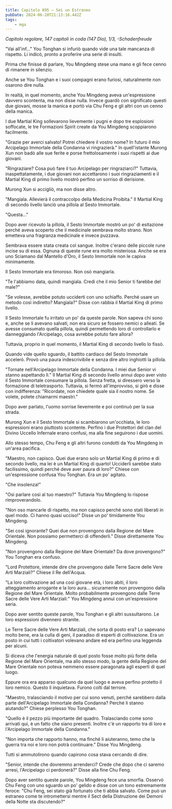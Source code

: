 ```yaml
---
title: Capitolo 895 – Sei un Estraneo
pubDate: 2024-06-28T21:13:16.442Z
tags:
    - mga
---
```



<em>Capitolo regolare,
147 capitoli in coda (147 Dio), 1/3,
-Schadenfreude</em>


"Vai all'inf..." You Tonghan si infuriò quando vide una tale mancanza di rispetto. Li indicò, pronto a proferire una serie di insulti.


Prima che finisse di parlare, You Mingdeng stese una mano e gli fece cenno di rimanere in silenzio.


Anche se You Tonghan e i suoi compagni erano furiosi, naturalmente non osarono dire nulla.


In realtà, in quel momento, anche You Mingdeng aveva un'espressione davvero scontenta, ma non disse nulla. Invece guardò con significato questi due giovani, mosse la manica e portò via Chu Feng e gli altri con un cenno della manica.


I due Martial King sollevarono lievemente i pugni e dopo tre esplosioni soffocate, le tre Formazioni Spirit create da You Mingdeng scoppiarono facilmente.


"Grazie per averci salvato! Potrei chiedere il vostro nome? In futuro il mio Arcipelago Immortale della Condanna vi ringrazierà." In quell'istante Murong Xun non badò alle sue ferite e porse frettolosamente i suoi rispetti ai due giovani.


"Ringraziare? Cosa può fare il tuo Arcipelago per ringraziarci?" Tuttavia, inaspettatamente, i due giovani non accettarono i suoi ringraziamenti e il Martial King di primo livello mostrò perfino un sorriso di derisione.


Murong Xun si accigliò, ma non disse altro.


"Mangiala. Allevierà il contraccolpo della Medicina Proibita." Il Martial King di secondo livello lanciò una pillola al Sesto Immortale.


"Questa..."


Dopo aver ricevuto la pillola, il Sesto Immortale mostrò un po' di esitazione perché aveva scoperto che il medicinale sembrava molto strano. Non emetteva una fragranza medicinale e invece puzzava.


Sembrava essere stata creata col sangue. Inoltre c'erano delle piccole rune incise su di essa. Ognuna di queste rune era molto misteriosa. Anche se era uno Sciamano dal Mantello d'Oro, il Sesto Immortale non le capiva minimamente.


Il Sesto Immortale era timoroso. Non osò mangiarla.


"Te l'abbiamo data, quindi mangiala. Credi che il mio Senior ti farebbe del male?"


"Se volesse, avrebbe potuto ucciderti con uno schiaffo. Perché usare un metodo così indiretto? Mangiala?" Disse con rabbia il Martial King di primo livello.


Il Sesto Immortale fu irritato un po' da queste parole. Non sapeva chi sono e, anche se li avevano salvati, non era sicuro se fossero nemici o alleati. Se avesse consumato quella pillola, quindi permettendo loro di controllarlo e danneggiando l'Arcipelago, cosa avrebbe potuto fare allora?


Tuttavia, proprio in quel momento, il Martial King di secondo livello lo fissò.


Quando vide quello sguardo, il battito cardiaco del Sesto Immortale accelerò. Provò una paura indescrivibile e senza dire altro inghiottì la pillola.


"Tornate nell'Arcipelago Immortale della Condanna. I miei due Senior vi stanno aspettando lì." Il Martial King di secondo livello annuì dopo aver visto il Sesto Immortale consumare la pillola. Senza fretta, si diressero verso la formazione di teletrasporto. Tuttavia, si fermò all'improvviso, si girò e disse con indifferenza: "Ricordate, non chiedete quale sia il nostro nome. Se volete, potete chiamarmi maestri."


Dopo aver parlato, l'uomo sorrise lievemente e poi continuò per la sua strada.


Murong Xun e il Sesto Immortale si scambiarono un'occhiata, le loro espressioni erano piuttosto scontente. Perfino i due Protettori del clan del Divino Uccello Infernale erano confusi, ma alla fine seguirono i due uomini.


Allo stesso tempo, Chu Feng e gli altri furono condotti da You Mingdeng in un'area pacifica.


"Maestro, non capisco. Quei due erano solo un Martial King di primo e di secondo livello, ma lei è un Martial King di quarto! Ucciderli sarebbe stato facilissimo, quindi perché deve aver paura di loro?" Chiese con un'espressione confusa You Tonghan. Era un po' agitato.


"Che insolenza!"


"Osi parlare così al tuo maestro?" Tuttavia You Mingdeng lo rispose rimproverandolo.


"Non oso mancarle di rispetto, ma non capisco perché sono stati liberati in quel modo. Ci hanno quasi ucciso!" Disse un po' timidamente You Mingdeng.


"Sei così ignorante? Quei due non provengono dalla Regione del Mare Orientale. Non possiamo permetterci di offenderli." Disse direttamente You Mingdeng.


"Non provengono dalla Regione del Mare Orientale? Da dove provengono?" You Tonghan era confuso.


"Lord Protettore, intende dire che provengono dalle Terre Sacre delle Vere Arti Marziali?" Chiese il Re dell'Acqua.


"La loro coltivazione ad una così giovane età, i loro abiti, il loro atteggiamento arrogante e la loro aura... sicuramente non provengono dalla Regione del Mare Orientale. Molto probabilmente provengono dalle Terre Sacre delle Vere Arti Marziali:" You Mingdeng annuì con un'espressione seria.


Dopo aver sentito queste parole, You Tonghan e gli altri sussultarono. Le loro espressioni divennero stranite.


Le Terre Sacre delle Vere Arti Marziali, che sorta di posto era? Lo sapevano molto bene, era la culla di geni, il paradiso di esperti di coltivazione. Era un posto in cui tutti i coltivatori volevano andare ed era perfino una leggenda per alcuni.


Si diceva che l'energia naturale di quel posto fosse molto più forte della Regione del Mare Orientale, ma allo stesso modo, la gente della Regione del Mare Orientale non poteva nemmeno essere paragonata agli esperti di quel luogo.


Eppure ora era apparso qualcuno da quel luogo e aveva perfino protetto il loro nemico. Questo li inquietava. Furono colti dal terrore.


"Maestro, tralasciando il motivo per cui sono venuti, perché sarebbero dalla parte dell'Arcipelago Immortale della Condanna? Perché li stanno aiutando?" Chiese perplesso You Tonghan.


"Quello è il pezzo più importante del quadro. Tralasciando come sono arrivati qui, è un fatto che siano presenti. Inoltre c'è un rapporto tra di loro e l'Arcipelago Immortale della Condanna."


"Non importa che rapporto hanno, ma finché li aiuteranno, temo che la guerra tra noi e loro non potrà continuare." Disse You Mingdeng.


Tutti si ammutolirono quando capirono cosa stava cercando di dire.


"Senior, intende che dovremmo arrenderci? Crede che dopo che ci saremo arresi, l'Arcipelago ci perdonerà?" Disse alla fine Chu Feng.


Dopo aver sentito queste parole, You Mingdeng fece una smorfia. Osservò Chu Feng con uno sguardo un po' gelido e disse con un tono estremamente feroce: "Chu Feng, sei stato già fortunato che ti abbia salvato. Come può un estraneo come te intromettersi mentre il Sect della Distruzione dei Demoni della Notte sta discutendo?"
                                


                                




